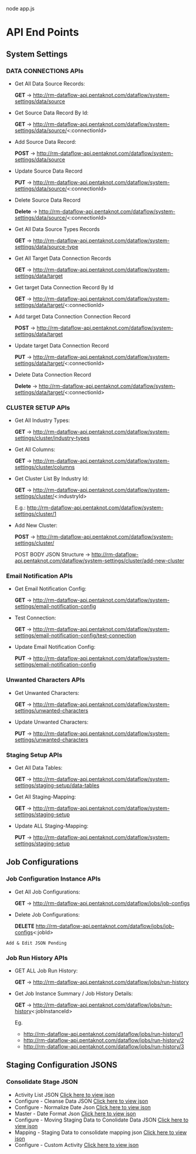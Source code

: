 
node app.js

# API End Points

## System Settings

### DATA CONNECTIONS APIs

- Get All Data Source Records:

    **GET** -> http://rm-dataflow-api.pentaknot.com/dataflow/system-settings/data/source

- Get Source Data Record By Id:
    
    **GET** -> http://rm-dataflow-api.pentaknot.com/dataflow/system-settings/data/source/<:connectionId>

- Add Source Data Record:
    
    **POST** -> http://rm-dataflow-api.pentaknot.com/dataflow/system-settings/data/source

- Update Source Data Record
    
    **PUT** -> http://rm-dataflow-api.pentaknot.com/dataflow/system-settings/data/source/<:connectionId>

- Delete Source Data Record
    
    **Delete** -> http://rm-dataflow-api.pentaknot.com/dataflow/system-settings/data/source/<:connectionId>

- Get All Data Source Types Records

    **GET** -> http://rm-dataflow-api.pentaknot.com/dataflow/system-settings/data/source-type

- Get All Target Data Connection Records
    
    **GET** -> http://rm-dataflow-api.pentaknot.com/dataflow/system-settings/data/target

- Get target Data Connection Record By Id
    
    **GET** -> http://rm-dataflow-api.pentaknot.com/dataflow/system-settings/data/target/<:connectionId>

- Add target Data Connection Connection Record

    **POST** -> http://rm-dataflow-api.pentaknot.com/dataflow/system-settings/data/target

- Update target Data Connection Record

    **PUT** -> http://rm-dataflow-api.pentaknot.com/dataflow/system-settings/data/target/<:connectionId>

- Delete Data Connection Record
    
    **Delete** -> http://rm-dataflow-api.pentaknot.com/dataflow/system-settings/data/target/<:connectionId>

### CLUSTER SETUP APIs

- Get All Industry Types:

    **GET** -> http://rm-dataflow-api.pentaknot.com/dataflow/system-settings/cluster/industry-types

- Get All Columns:
    
    **GET** -> http://rm-dataflow-api.pentaknot.com/dataflow/system-settings/cluster/columns

- Get Cluster List By Industry Id:

    **GET** -> http://rm-dataflow-api.pentaknot.com/dataflow/system-settings/cluster/<:industryId>
    
    E.g.: http://rm-dataflow-api.pentaknot.com/dataflow/system-settings/cluster/1

- Add New Cluster:

    **POST** -> http://rm-dataflow-api.pentaknot.com/dataflow/system-settings/cluster/

    POST BODY JSON Structure -> http://rm-dataflow-api.pentaknot.com/dataflow/system-settings/cluster/add-new-cluster


### Email Notification APIs

- Get Email Notification Config:

    **GET** -> http://rm-dataflow-api.pentaknot.com/dataflow/system-settings/email-notification-config

- Test Connection:
    
    **GET** -> http://rm-dataflow-api.pentaknot.com/dataflow/system-settings/email-notification-config/test-connection

- Update Email Notification Config:

    **PUT** -> http://rm-dataflow-api.pentaknot.com/dataflow/system-settings/email-notification-config


### Unwanted Characters APIs

- Get Unwanted Characters:

    **GET** -> http://rm-dataflow-api.pentaknot.com/dataflow/system-settings/unwanted-characters

- Update Unwanted Characters:

    **PUT** -> http://rm-dataflow-api.pentaknot.com/dataflow/system-settings/unwanted-characters


### Staging Setup APIs

- Get All Data Tables:

    **GET** -> http://rm-dataflow-api.pentaknot.com/dataflow/system-settings/staging-setup/data-tables

- Get All Staging-Mapping:
    
    **GET** -> http://rm-dataflow-api.pentaknot.com/dataflow/system-settings/staging-setup

- Update ALL Staging-Mapping:

    **PUT** -> http://rm-dataflow-api.pentaknot.com/dataflow/system-settings/staging-setup



## Job Configurations

### Job Configuration Instance APIs

- Get All Job Configurations:

    **GET** -> http://rm-dataflow-api.pentaknot.com/dataflow/jobs/job-configs

- Delete Job Configurations:

    **DELETE** http://rm-dataflow-api.pentaknot.com/dataflow/jobs/job-configs<:jobId>

`Add & Edit JSON Pending`

### Job Run History APIs

- GET ALL Job Run History:

    **GET** -> http://rm-dataflow-api.pentaknot.com/dataflow/jobs/run-history

- Get Job Instance Summary / Job History Details:

    **GET** -> http://rm-dataflow-api.pentaknot.com/dataflow/jobs/run-history<:jobInstanceId>

    Eg.
    - http://rm-dataflow-api.pentaknot.com/dataflow/jobs/run-history/1
    - http://rm-dataflow-api.pentaknot.com/dataflow/jobs/run-history/2
    - http://rm-dataflow-api.pentaknot.com/dataflow/jobs/run-history/3



## Staging Configuration JSONS

### Consolidate Stage JSON
- Activity List JSON
    [Click here to view json](https://raw.githubusercontent.com/rahulg59/rm-dataflow-server/master/res/job-configurations/staging-configuration/consolidate/consolidate-activity.json)
- Configure - Cleanse Data JSON
    [Click here to view json](https://raw.githubusercontent.com/rahulg59/rm-dataflow-server/master/res/job-configurations/staging-configuration/consolidate/consolidate-cleanse-data.json)
- Configure - Normalize Date Json
    [Click here to view json](https://raw.githubusercontent.com/rahulg59/rm-dataflow-server/master/res/job-configurations/staging-configuration/consolidate/consolidate-normalize-date.json)
- Master - Date Format Json
    [Click here to view json](https://raw.githubusercontent.com/rahulg59/rm-dataflow-server/master/res/job-configurations/staging-configuration/consolidate/date-format-master.json)
- Configure - Moving Staging Data to Conolidate Data JSON
    [Click here to view json](https://raw.githubusercontent.com/rahulg59/rm-dataflow-server/master/res/job-configurations/staging-configuration/consolidate/consolidate-moving-staging-data-to-consolidate-data.json)
- Mapping - Staging Data to consolidate mapping json
    [Click here to view json](https://raw.githubusercontent.com/rahulg59/rm-dataflow-server/master/res/job-configurations/staging-configuration/consolidate/staging-data-consolidate-data-mapping.json)
- Configure - Custom Activity
    [Click here to view json](https://raw.githubusercontent.com/rahulg59/rm-dataflow-server/master/res/job-configurations/staging-configuration/consolidate/consolidate-custom-activity.json)

